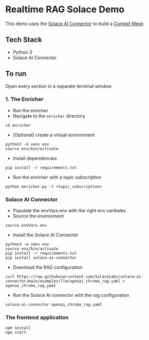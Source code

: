 # Realtime RAG Solace Demo

This demo uses the [Solace AI Connector](https://github.com/SolaceLabs/solace-ai-connector) to build a [Context Mesh](https://solace.com/blog/context-mesh-eda-key-ai-success/)

## Tech Stack

- Python 3
- Solace AI Connector

## To run

Open every section in a separate terminal window

### 1. The Enricher

- Run the enricher
- Navigate to the `enricher` directory

```
cd enricher
```

- [Optional] create a virtual environment

```
python3 -m venv env
source env/bin/activate
```

- Install dependencies

```
pip install -r requirements.txt
```

- Run the enricher with a topic subscription

```
python enricher.py -t <topic_subscription>
```

### Solace AI Connector

- Populate the envVars.env with the right env varibales
- Source the environment

```
source envVars.env
```

- Install the Solace AI Connector

```
python3 -m venv env
source env/bin/activate
pip install -r requirements.txt
pip install solace-ai-connector
```

- Download the RAG configuration

```
curl https://raw.githubusercontent.com/SolaceLabs/solace-ai-connector/main/examples/llm/openai_chroma_rag.yaml > openai_chroma_rag.yaml
```

- Run the Solace AI connector with the rag configuration

```
solace-ai-connector openai_chroma_rag.yaml
```

### The frontend application

```
npm install
npm start
```
